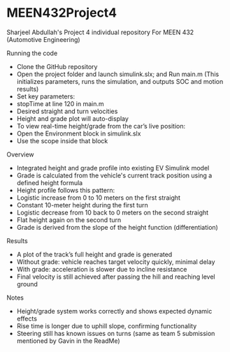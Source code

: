 # MEEN432Project4
Sharjeel Abdullah's Project 4 individual repository
For MEEN 432 (Automotive Engineering)

Running the code
- Clone the GitHub repository
- Open the project folder and launch simulink.slx; and Run main.m (This initializes parameters, runs the simulation, and outputs SOC and motion results)
- Set key parameters:
- stopTime at line 120 in main.m
- Desired straight and turn velocities 
- Height and grade plot will auto-display
- To view real-time height/grade from the car’s live position:
- Open the Environment block in simulink.slx
- Use the scope inside that block

Overview
- Integrated height and grade profile into existing EV Simulink model
- Grade is calculated from the vehicle's current track position using a defined height formula
- Height profile follows this pattern:
- Logistic increase from 0 to 10 meters on the first straight
- Constant 10-meter height during the first turn
- Logistic decrease from 10 back to 0 meters on the second straight
- Flat height again on the second turn
- Grade is derived from the slope of the height function (differentiation)

Results
- A plot of the track’s full height and grade is generated
- Without grade: vehicle reaches target velocity quickly, minimal delay
- With grade: acceleration is slower due to incline resistance
- Final velocity is still achieved after passing the hill and reaching level ground

Notes
- Height/grade system works correctly and shows expected dynamic effects
- Rise time is longer due to uphill slope, confirming functionality
- Steering still has known issues on turns (same as team 5 submission mentioned by Gavin in the ReadMe)



